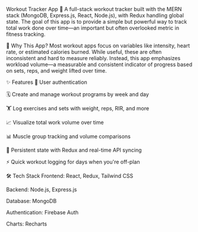 Workout Tracker App 💪
A full-stack workout tracker built with the MERN stack (MongoDB, Express.js, React, Node.js), with Redux handling global state. The goal of this app is to provide a simple but powerful way to track total work done over time—an important but often overlooked metric in fitness tracking.

🧠 Why This App?
Most workout apps focus on variables like intensity, heart rate, or estimated calories burned. While useful, these are often inconsistent and hard to measure reliably. Instead, this app emphasizes workload volume—a measurable and consistent indicator of progress based on sets, reps, and weight lifted over time.

✨ Features
🔐 User authentication

🗓️ Create and manage workout programs by week and day

🏋️ Log exercises and sets with weight, reps, RIR, and more

📈 Visualize total work volume over time

📊 Muscle group tracking and volume comparisons

💾 Persistent state with Redux and real-time API syncing

⚡ Quick workout logging for days when you're off-plan

🛠️ Tech Stack
Frontend: React, Redux, Tailwind CSS

Backend: Node.js, Express.js

Database: MongoDB

Authentication: Firebase Auth

Charts: Recharts

